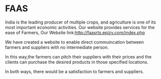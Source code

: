 # FAAS

India is the leading producer of multiple crops, and agriculture is one of its most important economic activities.
Our website provides services for the ease of Farmers,
Our Website link:http://faasrts.epizy.com/index.php

We have created a website to enable direct commuincation between farmers and suppliers with no intermediate person.

In this way,the farmers can pitch their suppliers with their prices and the clients can purchase the desired products in those specified locations.

In both ways, there would be a satisfaction to farmers and suppliers.

